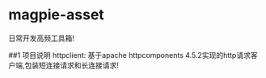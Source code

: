 magpie-asset
======
日常开发高频工具箱!

##1 项目说明
httpclient: 基于apache httpcomponents 4.5.2实现的http请求客户端,包装短连接请求和长连接请求!
